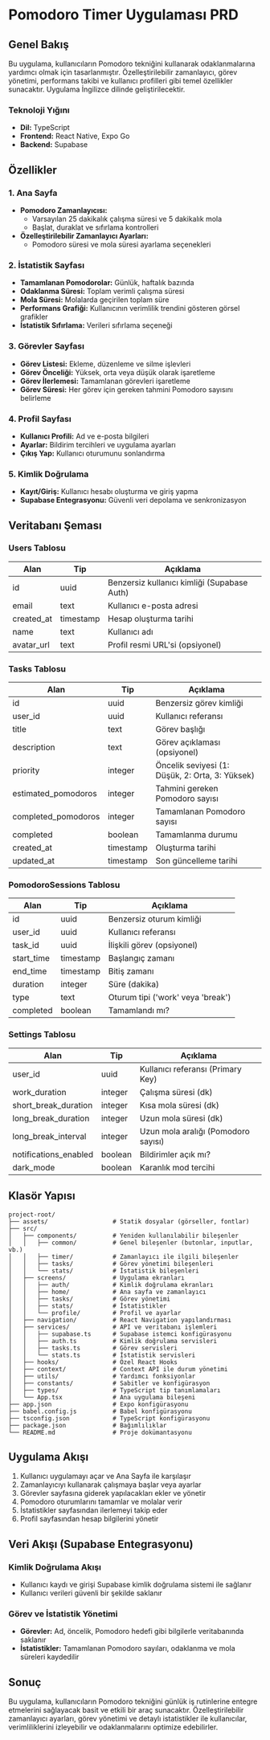 # Pomodoro Timer Uygulaması PRD

## Genel Bakış
Bu uygulama, kullanıcıların Pomodoro tekniğini kullanarak odaklanmalarına yardımcı olmak için tasarlanmıştır. Özelleştirilebilir zamanlayıcı, görev yönetimi, performans takibi ve kullanıcı profilleri gibi temel özellikler sunacaktır. Uygulama İngilizce dilinde geliştirilecektir.

### Teknoloji Yığını
- **Dil:** TypeScript
- **Frontend:** React Native, Expo Go
- **Backend:** Supabase

## Özellikler

### 1. Ana Sayfa
- **Pomodoro Zamanlayıcısı:**
  - Varsayılan 25 dakikalık çalışma süresi ve 5 dakikalık mola
  - Başlat, duraklat ve sıfırlama kontrolleri
- **Özelleştirilebilir Zamanlayıcı Ayarları:**
  - Pomodoro süresi ve mola süresi ayarlama seçenekleri

### 2. İstatistik Sayfası
- **Tamamlanan Pomodorolar:** Günlük, haftalık bazında
- **Odaklanma Süresi:** Toplam verimli çalışma süresi
- **Mola Süresi:** Molalarda geçirilen toplam süre
- **Performans Grafiği:** Kullanıcının verimlilik trendini gösteren görsel grafikler
- **İstatistik Sıfırlama:** Verileri sıfırlama seçeneği

### 3. Görevler Sayfası
- **Görev Listesi:** Ekleme, düzenleme ve silme işlevleri
- **Görev Önceliği:** Yüksek, orta veya düşük olarak işaretleme
- **Görev İlerlemesi:** Tamamlanan görevleri işaretleme
- **Görev Süresi:** Her görev için gereken tahmini Pomodoro sayısını belirleme

### 4. Profil Sayfası
- **Kullanıcı Profili:** Ad ve e-posta bilgileri
- **Ayarlar:** Bildirim tercihleri ve uygulama ayarları
- **Çıkış Yap:** Kullanıcı oturumunu sonlandırma

### 5. Kimlik Doğrulama
- **Kayıt/Giriş:** Kullanıcı hesabı oluşturma ve giriş yapma
- **Supabase Entegrasyonu:** Güvenli veri depolama ve senkronizasyon

## Veritabanı Şeması

### Users Tablosu
| Alan | Tip | Açıklama |
|------|-----|----------|
| id | uuid | Benzersiz kullanıcı kimliği (Supabase Auth) |
| email | text | Kullanıcı e-posta adresi |
| created_at | timestamp | Hesap oluşturma tarihi |
| name | text | Kullanıcı adı |
| avatar_url | text | Profil resmi URL'si (opsiyonel) |

### Tasks Tablosu
| Alan | Tip | Açıklama |
|------|-----|----------|
| id | uuid | Benzersiz görev kimliği |
| user_id | uuid | Kullanıcı referansı |
| title | text | Görev başlığı |
| description | text | Görev açıklaması (opsiyonel) |
| priority | integer | Öncelik seviyesi (1: Düşük, 2: Orta, 3: Yüksek) |
| estimated_pomodoros | integer | Tahmini gereken Pomodoro sayısı |
| completed_pomodoros | integer | Tamamlanan Pomodoro sayısı |
| completed | boolean | Tamamlanma durumu |
| created_at | timestamp | Oluşturma tarihi |
| updated_at | timestamp | Son güncelleme tarihi |

### PomodoroSessions Tablosu
| Alan | Tip | Açıklama |
|------|-----|----------|
| id | uuid | Benzersiz oturum kimliği |
| user_id | uuid | Kullanıcı referansı |
| task_id | uuid | İlişkili görev (opsiyonel) |
| start_time | timestamp | Başlangıç zamanı |
| end_time | timestamp | Bitiş zamanı |
| duration | integer | Süre (dakika) |
| type | text | Oturum tipi ('work' veya 'break') |
| completed | boolean | Tamamlandı mı? |

### Settings Tablosu
| Alan | Tip | Açıklama |
|------|-----|----------|
| user_id | uuid | Kullanıcı referansı (Primary Key) |
| work_duration | integer | Çalışma süresi (dk) |
| short_break_duration | integer | Kısa mola süresi (dk) |
| long_break_duration | integer | Uzun mola süresi (dk) |
| long_break_interval | integer | Uzun mola aralığı (Pomodoro sayısı) |
| notifications_enabled | boolean | Bildirimler açık mı? |
| dark_mode | boolean | Karanlık mod tercihi |

## Klasör Yapısı

```
project-root/
├── assets/                  # Statik dosyalar (görseller, fontlar)
├── src/
│   ├── components/          # Yeniden kullanılabilir bileşenler
│   │   ├── common/          # Genel bileşenler (butonlar, inputlar, vb.)
│   │   ├── timer/           # Zamanlayıcı ile ilgili bileşenler
│   │   ├── tasks/           # Görev yönetimi bileşenleri
│   │   └── stats/           # İstatistik bileşenleri
│   ├── screens/             # Uygulama ekranları
│   │   ├── auth/            # Kimlik doğrulama ekranları
│   │   ├── home/            # Ana sayfa ve zamanlayıcı
│   │   ├── tasks/           # Görev yönetimi
│   │   ├── stats/           # İstatistikler
│   │   └── profile/         # Profil ve ayarlar
│   ├── navigation/          # React Navigation yapılandırması
│   ├── services/            # API ve veritabanı işlemleri
│   │   ├── supabase.ts      # Supabase istemci konfigürasyonu
│   │   ├── auth.ts          # Kimlik doğrulama servisleri
│   │   ├── tasks.ts         # Görev servisleri
│   │   └── stats.ts         # İstatistik servisleri
│   ├── hooks/               # Özel React Hooks
│   ├── context/             # Context API ile durum yönetimi
│   ├── utils/               # Yardımcı fonksiyonlar
│   ├── constants/           # Sabitler ve konfigürasyon
│   ├── types/               # TypeScript tip tanımlamaları
│   └── App.tsx              # Ana uygulama bileşeni
├── app.json                 # Expo konfigürasyonu
├── babel.config.js          # Babel konfigürasyonu
├── tsconfig.json            # TypeScript konfigürasyonu
├── package.json             # Bağımlılıklar
└── README.md                # Proje dokümantasyonu
```

## Uygulama Akışı

1. Kullanıcı uygulamayı açar ve Ana Sayfa ile karşılaşır
2. Zamanlayıcıyı kullanarak çalışmaya başlar veya ayarlar
3. Görevler sayfasına giderek yapılacakları ekler ve yönetir
4. Pomodoro oturumlarını tamamlar ve molalar verir
5. İstatistikler sayfasından ilerlemeyi takip eder
6. Profil sayfasından hesap bilgilerini yönetir

## Veri Akışı (Supabase Entegrasyonu)

### Kimlik Doğrulama Akışı
- Kullanıcı kaydı ve girişi Supabase kimlik doğrulama sistemi ile sağlanır
- Kullanıcı verileri güvenli bir şekilde saklanır

### Görev ve İstatistik Yönetimi
- **Görevler:** Ad, öncelik, Pomodoro hedefi gibi bilgilerle veritabanında saklanır
- **İstatistikler:** Tamamlanan Pomodoro sayıları, odaklanma ve mola süreleri kaydedilir

## Sonuç

Bu uygulama, kullanıcıların Pomodoro tekniğini günlük iş rutinlerine entegre etmelerini sağlayacak basit ve etkili bir araç sunacaktır. Özelleştirilebilir zamanlayıcı ayarları, görev yönetimi ve detaylı istatistikler ile kullanıcılar, verimliliklerini izleyebilir ve odaklanmalarını optimize edebilirler. 